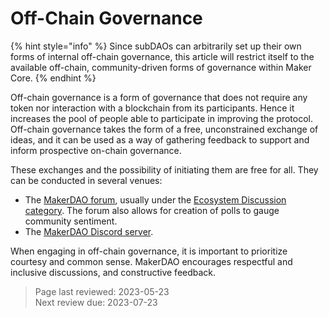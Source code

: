 # Off-Chain Governance

{% hint style="info" %}
Since subDAOs can arbitrarily set up their own forms of internal off-chain governance, this article will restrict itself to the available off-chain, community-driven forms of governance within Maker Core.
{% endhint %}

Off-chain governance is a form of governance that does not require any token nor interaction with a blockchain from its participants. Hence it increases the pool of people able to participate in improving the protocol. Off-chain governance takes the form of a free, unconstrained exchange of ideas, and it can be used as a way of gathering feedback to support and inform prospective on-chain governance.

These exchanges and the possibility of initiating them are free for all. They can be conducted in several venues:

- The [MakerDAO forum](forum.makerdao.com/), usually under the [Ecosystem Discussion category](https://forum.makerdao.com/c/ecosystem-discussions/89). The forum also allows for creation of polls to gauge community sentiment.
- The [MakerDAO Discord server](https://discord.gg/RBRumCpEDH).

When engaging in off-chain governance, it is important to prioritize courtesy and common sense. MakerDAO encourages respectful and inclusive discussions, and constructive feedback.


>Page last reviewed: 2023-05-23  
>Next review due: 2023-07-23  
